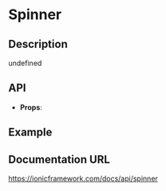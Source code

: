 # Spinner

## Description
undefined

## API
- **Props**: <IonSpinner />

## Example
<IonSpinner />

## Documentation URL
https://ionicframework.com/docs/api/spinner
